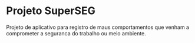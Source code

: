# Projeto SuperSEG
 Projeto de aplicativo para registro de maus comportamentos que venham a comprometer a seguranca do trabalho ou meio ambiente.
 
 

